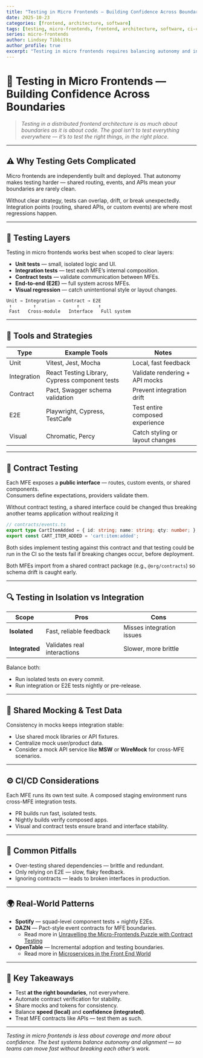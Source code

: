 ```yaml
---
title: "Testing in Micro Frontends — Building Confidence Across Boundaries"
date: 2025-10-23
categories: [frontend, architecture, software]
tags: [testing, micro-frontends, frontend, architecture, software, ci-cd, e2e, contract-testing]
series: micro-frontends
author: Lindsey Tibbitts
author_profile: true
excerpt: "Testing in micro frontends requires balancing autonomy and integration. Learn how to design a layered testing strategy that builds confidence without slowing teams down."
---
```


# 🧪 Testing in Micro Frontends — Building Confidence Across Boundaries

> *Testing in a distributed frontend architecture is as much about boundaries as it is about code. The goal isn’t to test everything everywhere — it’s to test the right things, in the right place.*

---

## ⚠️ Why Testing Gets Complicated

Micro frontends are independently built and deployed. That autonomy makes testing harder — shared routing, events, and APIs mean your boundaries are rarely clean.

Without clear strategy, tests can overlap, drift, or break unexpectedly. Integration points (routing, shared APIs, or custom events) are where most regressions happen.

---

## 🧩 Testing Layers

Testing in micro frontends works best when scoped to clear layers:

- **Unit tests** — small, isolated logic and UI.  
- **Integration tests** — test each MFE’s internal composition.  
- **Contract tests** — validate communication between MFEs.  
- **End-to-end (E2E)** — full system across MFEs.  
- **Visual regression** — catch unintentional style or layout changes.

```
Unit → Integration → Contract → E2E
 ↑        ↑               ↑       ↑
 Fast   Cross-module   Interface   Full system
```

---

## 🧰 Tools and Strategies

| Type | Example Tools | Notes |
|------|----------------|-------|
| Unit | Vitest, Jest, Mocha | Local, fast feedback |
| Integration | React Testing Library, Cypress component tests | Validate rendering + API mocks |
| Contract | Pact, Swagger schema validation | Prevent integration drift |
| E2E | Playwright, Cypress, TestCafe | Test entire composed experience |
| Visual | Chromatic, Percy | Catch styling or layout changes |

---

## 🤝 Contract Testing

Each MFE exposes a **public interface** — routes, custom events, or shared components.  
Consumers define expectations, providers validate them.

Without contract testing, a shared interface could be changed thus breaking another teams application without realizing it

```typescript
// contracts/events.ts
export type CartItemAdded = { id: string; name: string; qty: number; };
export const CART_ITEM_ADDED = 'cart:item:added';
```

Both sides implement testing against this contract and that testing could be run in the CI so the tests fail if breaking 
changes occur, before deployment.

Both MFEs import from a shared contract package (e.g., `@org/contracts`) so schema drift is caught early.


---

## 🔍 Testing in Isolation vs Integration

| Scope | Pros | Cons |
|-------|------|------|
| **Isolated** | Fast, reliable feedback | Misses integration issues |
| **Integrated** | Validates real interactions | Slower, more brittle |

Balance both:  
- Run isolated tests on every commit.  
- Run integration or E2E tests nightly or pre-release.

---

## 🧪 Shared Mocking & Test Data

Consistency in mocks keeps integration stable:

- Use shared mock libraries or API fixtures.  
- Centralize mock user/product data.  
- Consider a mock API service like **MSW** or **WireMock** for cross-MFE scenarios.

---

## ⚙️ CI/CD Considerations

Each MFE runs its own test suite. A composed staging environment runs cross-MFE integration tests.

- PR builds run fast, isolated tests.  
- Nightly builds verify composed apps.  
- Visual and contract tests ensure brand and interface stability.

---

## 🚫 Common Pitfalls

- Over-testing shared dependencies — brittle and redundant.  
- Only relying on E2E — slow, flaky feedback.  
- Ignoring contracts — leads to broken interfaces in production.

---

## 🌍 Real-World Patterns

- **Spotify** — squad-level component tests + nightly E2Es.  
- **DAZN** — Pact-style event contracts for MFE boundaries. 
    - Read more in [Unravelling the Micro-Frontends Puzzle with Contract Testing](https://engineering.blackrock.com/unravelling-the-micro-frontends-puzzle-with-contract-testing-68c4cbe93a9f)
- **OpenTable** — Incremental adoption and testing boundaries.
    - Read more in [Microservices in the Front End World](https://tech.opentable.co.uk/posts/opencomponents-microservices-in-the-front-end-world/)

---

## 🧭 Key Takeaways

- Test **at the right boundaries**, not everywhere.  
- Automate contract verification for stability.  
- Share mocks and tokens for consistency.  
- Balance **speed (local)** and **confidence (integrated)**.  
- Treat MFE contracts like APIs — test them as such.

---

*Testing in micro frontends is less about coverage and more about confidence. The best systems balance autonomy and alignment — so teams can move fast without breaking each other’s work.*
